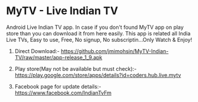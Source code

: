 # MyTV - Live Indian TV
Android Live Indian TV app. In case if you don't found MyTV app on play store than you can download it from here easily. This app is related all India Live TVs, Easy to use, Free, No signup, No subscriptin...Only Watch & Enjoy!


1. Direct Download:- https://github.com/jmimohsin/MyTV-Indian-TV/raw/master/app-release_1_9.apk

2. Play store(May not be available but must check):- https://play.google.com/store/apps/details?id=coders.hub.live.mytv

3. Facebook page for update details:- https://www.facebook.com/IndianTvFm
